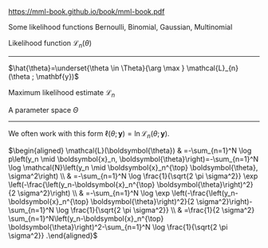 https://mml-book.github.io/book/mml-book.pdf

Some likelihood functions
Bernoulli, Binomial, Gaussian, Multinomial

Likelihood function $\mathcal{L}_{n}(\theta)$

------

$\hat{\theta}=\underset{\theta \in \Theta}{\arg \max } \mathcal{L}_{n}(\theta ; \mathbf{y})$

Maximum likelihood estimate $\mathcal{L}_{n}$  

A parameter space $\Theta$

---------------
We often work with this form $\ell(\theta ; \mathbf{y})=\ln \mathcal{L}_{n}(\theta ; \mathbf{y}) .$


$\begin{aligned} \mathcal{L}(\boldsymbol{\theta}) & =-\sum_{n=1}^N \log p\left(y_n \mid \boldsymbol{x}_n, \boldsymbol{\theta}\right)=-\sum_{n=1}^N \log \mathcal{N}\left(y_n \mid \boldsymbol{x}_n^{\top} \boldsymbol{\theta}, \sigma^2\right) \\ & =-\sum_{n=1}^N \log \frac{1}{\sqrt{2 \pi \sigma^2}} \exp \left(-\frac{\left(y_n-\boldsymbol{x}_n^{\top} \boldsymbol{\theta}\right)^2}{2 \sigma^2}\right) \\ & =-\sum_{n=1}^N \log \exp \left(-\frac{\left(y_n-\boldsymbol{x}_n^{\top} \boldsymbol{\theta}\right)^2}{2 \sigma^2}\right)-\sum_{n=1}^N \log \frac{1}{\sqrt{2 \pi \sigma^2}} \\ & =\frac{1}{2 \sigma^2} \sum_{n=1}^N\left(y_n-\boldsymbol{x}_n^{\top} \boldsymbol{\theta}\right)^2-\sum_{n=1}^N \log \frac{1}{\sqrt{2 \pi \sigma^2}} .\end{aligned}$
